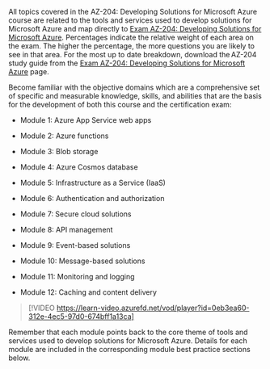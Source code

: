 

All topics covered in the AZ-204: Developing Solutions for Microsoft Azure course are related to the tools and services used to develop solutions for Microsoft Azure and map directly to [Exam AZ-204: Developing Solutions for Microsoft Azure](https://aka.ms/az204exam). Percentages indicate the relative weight of each area on the exam. The higher the percentage, the more questions you are likely to see in that area. For the most up to date breakdown, download the AZ-204 study guide from the [Exam AZ-204: Developing Solutions for Microsoft Azure](https://aka.ms/PL300exam) page. 

Become familiar with the objective domains which are a comprehensive set of specific and measurable knowledge, skills, and abilities that are the basis for the development of both this course and the certification exam: 

- Module 1: Azure App Service web apps 

- Module 2: Azure functions 

- Module 3: Blob storage 

- Module 4: Azure Cosmos database 

- Module 5: Infrastructure as a Service (IaaS) 

- Module 6: Authentication and authorization 

- Module 7: Secure cloud solutions  

- Module 8: API management 

- Module 9: Event-based solutions 

- Module 10: Message-based solutions 

- Module 11: Monitoring and logging 

- Module 12: Caching and content delivery 

> [!VIDEO https://learn-video.azurefd.net/vod/player?id=0eb3ea60-312e-4ec5-97d0-674bff1a13ca]

Remember that each module points back to the core theme of tools and services used to develop solutions for Microsoft Azure. Details for each module are included in the corresponding module best practice sections below. 
